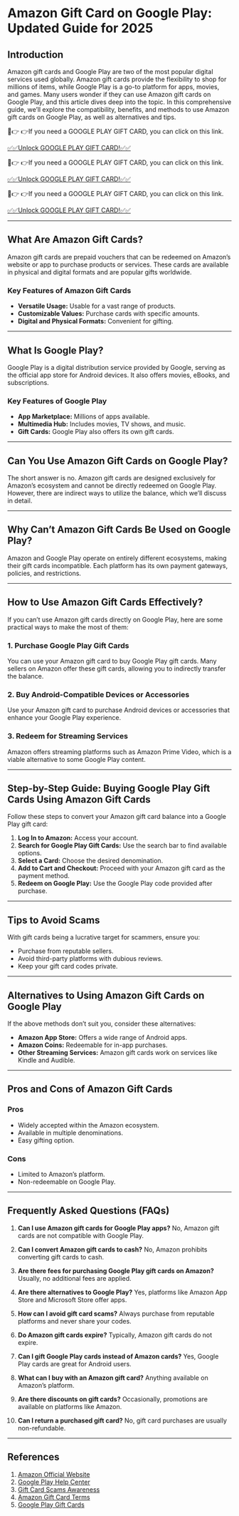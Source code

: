 # Amazon Gift Card on Google Play: Updated Guide for 2025

## Introduction
Amazon gift cards and Google Play are two of the most popular digital services used globally. Amazon gift cards provide the flexibility to shop for millions of items, while Google Play is a go-to platform for apps, movies, and games. Many users wonder if they can use Amazon gift cards on Google Play, and this article dives deep into the topic. In this comprehensive guide, we’ll explore the compatibility, benefits, and methods to use Amazon gift cards on Google Play, as well as alternatives and tips.

🔴👉 👉If you need a GOOGLE PLAY GIFT CARD, you can click on this link.

[✅✅Unlock GOOGLE PLAY GIFT CARD!✅✅](https://therewardgate.com/googleplaygiftcard/)

🔴👉 👉If you need a GOOGLE PLAY GIFT CARD, you can click on this link.

[✅✅Unlock GOOGLE PLAY GIFT CARD!✅✅](https://therewardgate.com/googleplaygiftcard/)

🔴👉 👉If you need a GOOGLE PLAY GIFT CARD, you can click on this link.

[✅✅Unlock GOOGLE PLAY GIFT CARD!✅✅](https://therewardgate.com/googleplaygiftcard/)

---

## What Are Amazon Gift Cards?

Amazon gift cards are prepaid vouchers that can be redeemed on Amazon’s website or app to purchase products or services. These cards are available in physical and digital formats and are popular gifts worldwide.

### Key Features of Amazon Gift Cards
- **Versatile Usage:** Usable for a vast range of products.
- **Customizable Values:** Purchase cards with specific amounts.
- **Digital and Physical Formats:** Convenient for gifting.

---

## What Is Google Play?

Google Play is a digital distribution service provided by Google, serving as the official app store for Android devices. It also offers movies, eBooks, and subscriptions.

### Key Features of Google Play
- **App Marketplace:** Millions of apps available.
- **Multimedia Hub:** Includes movies, TV shows, and music.
- **Gift Cards:** Google Play also offers its own gift cards.

---

## Can You Use Amazon Gift Cards on Google Play?

The short answer is no. Amazon gift cards are designed exclusively for Amazon’s ecosystem and cannot be directly redeemed on Google Play. However, there are indirect ways to utilize the balance, which we’ll discuss in detail.

---

## Why Can’t Amazon Gift Cards Be Used on Google Play?

Amazon and Google Play operate on entirely different ecosystems, making their gift cards incompatible. Each platform has its own payment gateways, policies, and restrictions.

---

## How to Use Amazon Gift Cards Effectively?

If you can’t use Amazon gift cards directly on Google Play, here are some practical ways to make the most of them:

### 1. Purchase Google Play Gift Cards
You can use your Amazon gift card to buy Google Play gift cards. Many sellers on Amazon offer these gift cards, allowing you to indirectly transfer the balance.

### 2. Buy Android-Compatible Devices or Accessories
Use your Amazon gift card to purchase Android devices or accessories that enhance your Google Play experience.

### 3. Redeem for Streaming Services
Amazon offers streaming platforms such as Amazon Prime Video, which is a viable alternative to some Google Play content.

---

## Step-by-Step Guide: Buying Google Play Gift Cards Using Amazon Gift Cards

Follow these steps to convert your Amazon gift card balance into a Google Play gift card:

1. **Log In to Amazon:** Access your account.
2. **Search for Google Play Gift Cards:** Use the search bar to find available options.
3. **Select a Card:** Choose the desired denomination.
4. **Add to Cart and Checkout:** Proceed with your Amazon gift card as the payment method.
5. **Redeem on Google Play:** Use the Google Play code provided after purchase.

---

## Tips to Avoid Scams

With gift cards being a lucrative target for scammers, ensure you:
- Purchase from reputable sellers.
- Avoid third-party platforms with dubious reviews.
- Keep your gift card codes private.

---

## Alternatives to Using Amazon Gift Cards on Google Play

If the above methods don’t suit you, consider these alternatives:
- **Amazon App Store:** Offers a wide range of Android apps.
- **Amazon Coins:** Redeemable for in-app purchases.
- **Other Streaming Services:** Amazon gift cards work on services like Kindle and Audible.

---

## Pros and Cons of Amazon Gift Cards

### Pros
- Widely accepted within the Amazon ecosystem.
- Available in multiple denominations.
- Easy gifting option.

### Cons
- Limited to Amazon’s platform.
- Non-redeemable on Google Play.

---

## Frequently Asked Questions (FAQs)

1. **Can I use Amazon gift cards for Google Play apps?**
   No, Amazon gift cards are not compatible with Google Play.

2. **Can I convert Amazon gift cards to cash?**
   No, Amazon prohibits converting gift cards to cash.

3. **Are there fees for purchasing Google Play gift cards on Amazon?**
   Usually, no additional fees are applied.

4. **Are there alternatives to Google Play?**
   Yes, platforms like Amazon App Store and Microsoft Store offer apps.

5. **How can I avoid gift card scams?**
   Always purchase from reputable platforms and never share your codes.

6. **Do Amazon gift cards expire?**
   Typically, Amazon gift cards do not expire.

7. **Can I gift Google Play cards instead of Amazon cards?**
   Yes, Google Play cards are great for Android users.

8. **What can I buy with an Amazon gift card?**
   Anything available on Amazon’s platform.

9. **Are there discounts on gift cards?**
   Occasionally, promotions are available on platforms like Amazon.

10. **Can I return a purchased gift card?**
    No, gift card purchases are usually non-refundable.

---

## References

1. [Amazon Official Website](https://www.amazon.com)
2. [Google Play Help Center](https://support.google.com/googleplay/)
3. [Gift Card Scams Awareness](https://www.consumer.ftc.gov/)
4. [Amazon Gift Card Terms](https://www.amazon.com/gp/help/customer/display.html)
5. [Google Play Gift Cards](https://play.google.com/intl/en_us/about/giftcards/)

